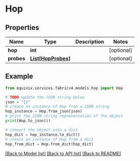 # Hop


## Properties

Name | Type | Description | Notes
------------ | ------------- | ------------- | -------------
**hop** | **int** |  | [optional] 
**probes** | [**List[HopProbes]**](HopProbes.md) |  | [optional] 

## Example

```python
from equinix.services.fabricv4.models.hop import Hop

# TODO update the JSON string below
json = "{}"
# create an instance of Hop from a JSON string
hop_instance = Hop.from_json(json)
# print the JSON string representation of the object
print(Hop.to_json())

# convert the object into a dict
hop_dict = hop_instance.to_dict()
# create an instance of Hop from a dict
hop_from_dict = Hop.from_dict(hop_dict)
```
[[Back to Model list]](../README.md#documentation-for-models) [[Back to API list]](../README.md#documentation-for-api-endpoints) [[Back to README]](../README.md)


